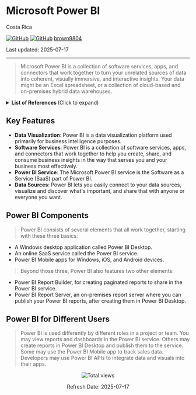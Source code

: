 # Microsoft Power BI 

Costa Rica

[![GitHub](https://badgen.net/badge/icon/github?icon=github&label)](https://github.com) 
[![GitHub](https://img.shields.io/badge/--181717?logo=github&logoColor=ffffff)](https://github.com/)
[brown9804](https://github.com/brown9804)

Last updated: 2025-07-17

----------


> Microsoft Power BI is a collection of software services, apps, and connectors that work together to turn your unrelated sources of data into coherent, visually immersive, and interactive insights. Your data might be an Excel spreadsheet, or a collection of cloud-based and on-premises hybrid data warehouses.

<details>
<summary><b>List of References </b> (Click to expand)</summary>

- [Power BI Top Skills](https://www.linkedin.com/learning/power-bi-top-skills/top-skills-for-power-bi?u=2095204)
- [Power BI Essential Training](https://www.linkedin.com/learning/power-bi-essential-training-3/create-rich-interactive-reports-with-power-bi?u=2095204)
- [Power BI Data Modeling with DAX](https://www.linkedin.com/learning/power-bi-data-modeling-with-dax/build-powerful-data-models-with-dax?u=2095204)
- [Using Power BI with Excel](https://www.linkedin.com/learning/using-power-bi-with-excel/transforming-and-refining-your-data?u=2095204)

</details>

## Key Features

- **Data Visualization**: Power BI is a data visualization platform used primarily for business intelligence purposes.
- **Software Services**: Power BI is a collection of software services, apps, and connectors that work together to help you create, share, and consume business insights in the way that serves you and your business most effectively.
- **Power BI Service**: The Microsoft Power BI service is the Software as a Service (SaaS) part of Power BI.
- **Data Sources**: Power BI lets you easily connect to your data sources, visualize and discover what's important, and share that with anyone or everyone you want.

## Power BI Components

> Power BI consists of several elements that all work together, starting with these three basics:

- A Windows desktop application called Power BI Desktop.
- An online SaaS service called the Power BI service.
- Power BI Mobile apps for Windows, iOS, and Android devices.

> Beyond those three, Power BI also features two other elements:

- Power BI Report Builder, for creating paginated reports to share in the Power BI service.
- Power BI Report Server, an on-premises report server where you can publish your Power BI reports, after creating them in Power BI Desktop.

## Power BI for Different Users

> Power BI is used differently by different roles in a project or team. You may view reports and dashboards in the Power BI service. Others may create reports in Power BI Desktop and publish them to the service. Some may use the Power BI Mobile app to track sales data. Developers may use Power BI APIs to integrate data and visuals into their apps.

<!-- START BADGE -->
<div align="center">
  <img src="https://img.shields.io/badge/Total%20views-223-limegreen" alt="Total views">
  <p>Refresh Date: 2025-07-17</p>
</div>
<!-- END BADGE -->
